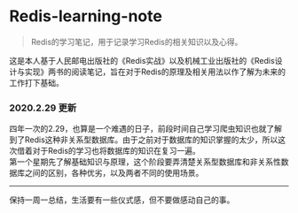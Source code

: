 # Redis-learning-note
>Redis的学习笔记，用于记录学习Redis的相关知识以及心得。

这是本人基于人民邮电出版社的《Redis实战》以及机械工业出版社的《Redis设计与实现》两书的阅读笔记，旨在对于Redis的原理及相关用法以作了解为未来的工作打下基础。

### 2020.2.29 更新

四年一次的2.29，也算是一个难遇的日子，前段时间自己学习爬虫知识也就了解到了Redis这种非关系型数据库。由于之前对于数据库的知识掌握的太少，所以这次借着对于Redis的学习也将数据库的知识在复习一遍。<br>
第一个星期先了解基础知识与原理，这个阶段要弄清楚关系型数据库和非关系性数据库之间的区别，各种优劣，以及两者不同的使用场景。

---

保持一周一总结，生活要有一些仪式感，但不要做感动自己的事。

